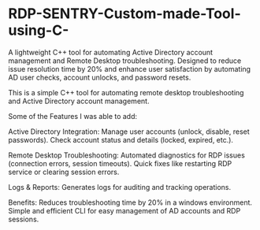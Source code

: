 # RDP-SENTRY-Custom-made-Tool-using-C-
A lightweight C++ tool for automating Active Directory account management and Remote Desktop troubleshooting.   Designed to reduce issue resolution time by 20% and enhance user satisfaction by automating AD user checks, account unlocks, and password resets.


This is a simple C++ tool for automating remote desktop troubleshooting and Active Directory account management.

Some of the Features I was able to add:

Active Directory Integration:
Manage user accounts (unlock, disable, reset passwords).
Check account status and details (locked, expired, etc.).

Remote Desktop Troubleshooting:
Automated diagnostics for RDP issues (connection errors, session timeouts).
Quick fixes like restarting RDP service or clearing session errors.

Logs & Reports:
Generates logs for auditing and tracking operations.

Benefits:
Reduces troubleshooting time by 20% in a windows environment.
Simple and efficient CLI for easy management of AD accounts and RDP sessions.
